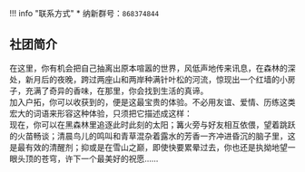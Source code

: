 !!! info "联系方式"
    * 纳新群号：`868374844`

## 社团简介
在这里，你有机会把自己抽离出原本喧嚣的世界，风低声地传来讯息，在森林的深处，新月后的夜晚，跨过两座山和两岸种满针叶松的河流，惊现出一个红墙的小房子，充满了奇异的香味，在那里，你会找到生活的真谛。  
加入户拓，你可以收获到的，便是这最宝贵的体验。不必用友谊、爱情、历练这类宏大的词语来形容这种体验，只须把它描述成这样：  
现在，你可以在黑森林里追逐此时此刻的太阳；篝火旁与好友相互依偎，望着跳跃的火苗畅谈；清晨鸟儿的鸣叫和青草混杂着露水的芳香一齐冲进昏沉的脑子里，这是最有效的清醒剂；抑或是在雪山之巅，即使快要累晕过去，你也还是执拗地望一眼头顶的苍穹，许下一个最美好的祝愿……  
